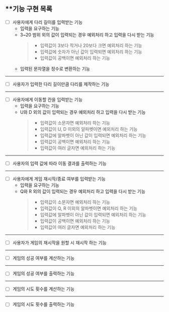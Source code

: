 ## **기능 구현 목록

- [ ] 사용자에게 다리 길이를 입력받는 기능
    * 입력을 요구하는 기능
    * 3~20 범위 외의 값이 입력되는 경우 예외처리 하고 입력을 다시 받는 기능
      >* 입력값이 3보다 작거나 20보다 크면 예외처리 하는 기능
      >* 입력값에 숫자가 아닌 값이 입력되면 예외처리 하는 기능
      >* 입력값이 공백이면 예외처리 하는 기능
    * 입력된 문자열을 정수로 변환하는 기능
---
- [ ] 사용자가 입력한 다리 길이만큼 다리를 제작하는 기능
---
- [ ] 사용자에게 이동할 칸을 입력받는 기능
    * 입력을 요구하는 기능
    * U와 D 외의 값이 입력되는 경우 예외처리 하고 입력을 다시 받는 기능
      >* 입력값이 소문자면 예외처리 하는 기능
      >* 입력값이 U, D 이외의 알파벳이면 예외처리 하는 기능
      >* 입력값에 알파벳이 아닌 값이 입력되면 예외처리 하는 기능
      >* 입력값이 공백이면 예외처리 하는 기능
      >* 입력값이 여러 글자면 예외처리 하는 기능
---
- [ ] 사용자의 입력 값에 따라 이동 결과를 출력하는 기능
---
- [ ] 사용자에게 게임 재시작/종료 여부를 입력받는 기능
    * 입력을 요구하는 기능
    * Q와 R 외의 값이 입력되는 경우 예외처리 하고 입력을 다시 받는 기능
      >* 입력값이 소문자면 예외처리 하는 기능
      >* 입력값이 Q, R 이외의 알파벳이면 예외처리 하는 기능
      >* 입력값에 알파벳이 아닌 값이 입력되면 예외처리 하는 기능
      >* 입력값이 공백이면 예외처리 하는 기능
      >* 입력값이 여러 글자면 예외처리 하는 기능
---
- [ ] 사용자가 게임의 재시작을 원할 시 재시작 하는 기능
---
- [ ] 게임의 성공 여부를 계산하는 기능
---
- [ ] 게임의 성공 여부를 출력하는 기능
---
- [ ] 게임의 시도 횟수를 계산하는 기능
---
- [ ] 게임의 시도 횟수를 출력하는 기능